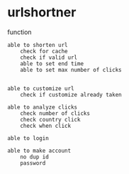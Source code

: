 # urlshortner

function

	able to shorten url
		check for cache
		check if valid url
		able to set end time
		able to set max number of clicks


	able to customize url
		check if customize already taken

	able to analyze clicks
		check number of clicks
		check country click
		check when click

	able to login

	able to make account
		no dup id
		password
